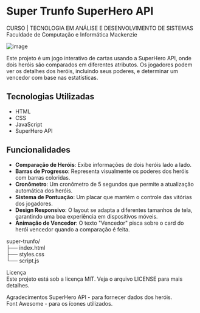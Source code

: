 # Super Trunfo SuperHero API
CURSO | TECNOLOGIA EM ANÁLISE E DESENVOLVIMENTO DE SISTEMAS <br>
Faculdade de Computação e Informática Mackenzie

![image](https://github.com/user-attachments/assets/17446b67-4bc7-45f3-948c-6d76e152322a)


Este projeto é um jogo interativo de cartas usando a SuperHero API, onde dois heróis são comparados em diferentes atributos. Os jogadores podem ver os detalhes dos heróis, incluindo seus poderes, e determinar um vencedor com base nas estatísticas.

## Tecnologias Utilizadas

- HTML
- CSS
- JavaScript
- SuperHero API

## Funcionalidades

- **Comparação de Heróis**: Exibe informações de dois heróis lado a lado.
- **Barras de Progresso**: Representa visualmente os poderes dos heróis com barras coloridas.
- **Cronômetro**: Um cronômetro de 5 segundos que permite a atualização automática dos heróis.
- **Sistema de Pontuação**: Um placar que mantém o controle das vitórias dos jogadores.
- **Design Responsivo**: O layout se adapta a diferentes tamanhos de tela, garantindo uma boa experiência em dispositivos móveis.
- **Animação de Vencedor**: O texto "Vencedor" pisca sobre o card do herói vencedor quando a comparação é feita.

super-trunfo/ <br>
├── index.html <br>
├── styles.css <br>
└── script.js <br>

Licença<br>
Este projeto está sob a licença MIT. Veja o arquivo LICENSE para mais detalhes.<br>

Agradecimentos
SuperHero API - para fornecer dados dos heróis.<br>
Font Awesome - para os ícones utilizados.<br>


